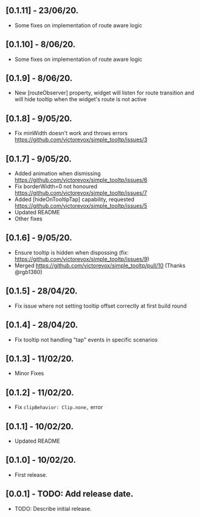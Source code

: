 ## [0.1.11] - 23/06/20.

* Some fixes on implementation of route aware logic

## [0.1.10] - 8/06/20.

* Some fixes on implementation of route aware logic

## [0.1.9] - 8/06/20.

* New [routeObserver] property, widget will listen for route transition and will hide tooltip when the widget's route is not active

## [0.1.8] - 9/05/20.

* Fix minWidth doesn't work and throws errors https://github.com/victorevox/simple_tooltp/issues/3

## [0.1.7] - 9/05/20.

* Added animation when dismissing https://github.com/victorevox/simple_tooltp/issues/6
* Fix borderWidth=0 not honoured https://github.com/victorevox/simple_tooltp/issues/7
* Added [hideOnTooltipTap] capability, requested https://github.com/victorevox/simple_tooltp/issues/5
* Updated README
* Other fixes

## [0.1.6] - 9/05/20.

* Ensure tooltip is hidden when dispossing (fix: https://github.com/victorevox/simple_tooltp/issues/9)
* Merged https://github.com/victorevox/simple_tooltp/pull/10 (Thanks @rgb1380)

## [0.1.5] - 28/04/20.

* Fix issue where not setting tooltip offset correctly at first build round

## [0.1.4] - 28/04/20.

* Fix tooltip not handling "tap" events in specific scenarios

## [0.1.3] - 11/02/20.

* Minor Fixes

## [0.1.2] - 11/02/20.

* Fix `clipBehavior: Clip.none,` error

## [0.1.1] - 10/02/20.

* Updated README

## [0.1.0] - 10/02/20.

* First release.


## [0.0.1] - TODO: Add release date.

* TODO: Describe initial release.
